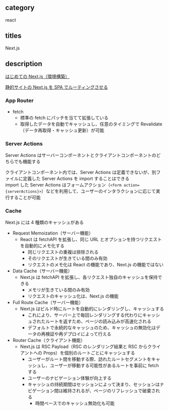 ## category

react

## titles

Next.js

## description

<a href="https://qiita.com/kurosame/items/68159bf1c900915bdba1" target="_blank">はじめての Next.js（環境構築）</a>

<a href="https://kurosame-th.hatenadiary.com/entry/2021/08/04/150426" target="_blank">静的サイトの Next.js を SPA でルーティングさせる</a>

### App Router

- fetch
  - 標準の fetch にパッチを当てて拡張している
  - 取得したデータを自動でキャッシュし、任意のタイミングで Revalidate（データ再取得・キャッシュ更新）が可能

### Server Actions

Server Actions はサーバーコンポーネントとクライアントコンポーネントのどちらでも機能する

クライアントコンポーネント内では、Server Actions は定義できないが、別ファイルに定義した Server Actions を import することはできる  
import した Server Actions はフォームアクション（`<form action={serverActions}>`）などを利用して、ユーザーのインタラクションに応じて実行することが可能

### Cache

Next.js には 4 種類のキャッシュがある

- Request Memoization（サーバー機能）
  - React は fetchAPI を拡張し、同じ URL とオプションを持つリクエストを自動的にメモ化する
    - 同じリクエストの重複は排除される
    - そのリクエストが生きている間のみ有効
    - リクエストのメモ化は React の機能であり、Next.js の機能ではない
- Data Cache（サーバー機能）
  - Next.js は fetchAPI を拡張し、各リクエスト独自のキャッシュを保持できる
    - メモリが生きている間のみ有効
    - リクエストのキャッシュ化は、Next.js の機能
- Full Route Cache（サーバー機能）
  - Next.js はビルド時にルートを自動的にレンダリングし、キャッシュする
    - これにより、サーバー上で毎回レンダリングする代わりにキャッシュされたルートを返すため、ページの読み込みが高速化される
    - デフォルトで永続的なキャッシュのため、キャッシュの無効化はデータの再検証や再デプロイによって行える
- Router Cache（クライアント機能）
  - Next.js は RSC Payload（RSC のレンダリング結果と RSC からクライアントへの Props）を個別のルートごとにキャッシュする
    - ユーザーがルート間を移動する際、訪れたルートセグメントをキャッシュし、ユーザーが移動する可能性があるルートを事前に fetch する
    - ユーザーのナビゲーション体験が向上する
    - キャッシュの持続期間はセッションによって決まり、セッションはナビゲーション間は維持されるが、ページのリフレッシュで破棄される
      - 時間ベースでのキャッシュ無効化も可能
